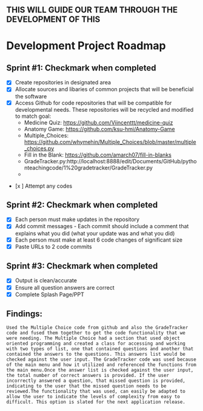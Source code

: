 ## THIS WILL GUIDE OUR TEAM THROUGH THE DEVELOPMENT OF THIS 
# Development Project Roadmap 

## Sprint #1: Checkmark when completed
  - [x] Create repositories in designated area
  - [x] Allocate sources and libaries of common projects that will be beneficial the software
  - [x] Access Github for code repositories that will be compatible for developmental needs. These repositories will be recycled and modified to match goal: 
      - Medicine Quiz: https://github.com/Viincenttt/medicine-quiz
      - Anatomy Game: https://github.com/ksu-hmi/Anatomy-Game
      - Multiple_Choices: https://github.com/whymehin/Multiple_Choices/blob/master/multiple_choices.py
      - Fill in the Blank: https://github.com/amarch07/fill-in-blanks
      - GradeTracker.py:http://localhost:8888/edit/Documents/GitHub/pythonteachingcode/1%20gradetracker/GradeTracker.py 
      - 
  - [x ] Attempt any codes

## Sprint #2: Checkmark when completed
- [x] Each person must make updates in the repository 
- [x] Add commit messages
      - Each commit should include a comment that explains what you did (what your update was and what you did)
- [x] Each person must make at least 6 code changes of significant size 
- [x] Paste URLs to 2 code commits 

## Sprint #3: Checkmark when completed
- [x] Output is clean/accurate
- [x] Ensure all question answers are correct
- [x] Complete Splash Page/PPT

## Findings:
    Used the Multiple Choice code from github and also the GradeTracker code and fused them together to get the code functionality that we were needing. The Multiple Choice had a section that used object oriented programming and created a class for accessing and working with two types of list, one that contained questions and another that contained the answers to the questions. This answers list would be checked against the user input. The GradeTracker code was used because of the main menu and how it utilized and referenced the functions from the main menu.Once the answer list is checked against the user input, the total number of correct answers is provided. If the user incorrectly answered a question, that missed question is provided, indicating to the user that the missed question needs to be reviewed.The functionality that was used, can easily be adapted to allow the user to indicate the levels of complexity from easy to difficult. This option is slated for the next application release. 
